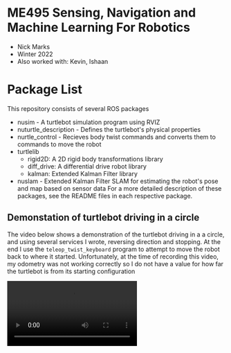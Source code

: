 # ME495 Sensing, Navigation and Machine Learning For Robotics
* Nick Marks
* Winter 2022
* Also worked with: Kevin, Ishaan

# Package List
This repository consists of several ROS packages
- nusim - A turtlebot simulation program using RVIZ
- nuturtle_description - Defines the turtlebot's physical properties
- nurtle_control - Recieves body twist commands and converts them to commands to move the robot
- turtlelib
  - rigid2D: A 2D rigid body transformations library
  - diff_drive: A differential drive robot library
  - kalman: Extended Kalman Filter library
- nuslam - Extended Kalman Filter SLAM for estimating the robot's pose and map based on sensor data
For a more detailed description of these packages, see the README files in each respective package.


## Demonstation of turtlebot driving in a circle
The video below shows a demonstration of the turtlebot driving in a a circle, and
using several services I wrote, reversing direction and stopping. At the end I use 
the `teleop_twist_keyboard` program to attempt to move the robot back to where it
started. Unfortunately, at the time of recording this video, my odometry was not 
working correctly so I do not have a value for how far the turtlebot is from its starting
configuration

<video src=https://user-images.githubusercontent.com/45540813/217746813-e4856ca9-38ba-4b2a-a826-e1defa4409de.mp4/>
